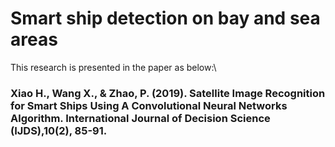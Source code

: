 # Smart ship detection on bay and sea areas
This research is presented in the paper as below:\
### Xiao H., Wang X., & Zhao, P. (2019). Satellite Image Recognition for Smart Ships Using A Convolutional Neural Networks Algorithm. International Journal of Decision Science (IJDS),10(2), 85-91.
